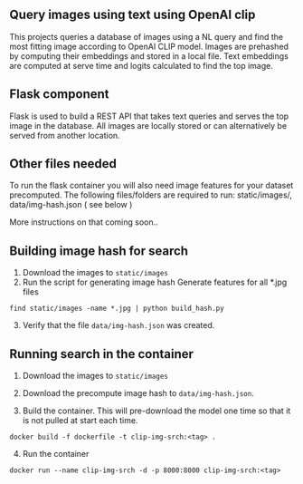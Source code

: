 ## Query images using text using OpenAI clip

This projects queries a database of images using a NL query and find the most fitting image according to OpenAI CLIP model. Images are prehashed by computing their embeddings and stored in a local file. Text embeddings are computed at serve time and logits calculated to find the top image.

## Flask component
Flask is used to build a REST API that takes text queries and serves the top image in the database. All images are locally stored or can alternatively be served from another location.

## Other files needed
To run the flask container you will also need image features for your dataset precomputed. 
The following files/folders are required to run: static/images/, data/img-hash.json ( see below )

More instructions on that coming soon..

## Building image hash for search

1. Download the images to `static/images`
2. Run the script for generating image hash
Generate features for all \*.jpg files
```
find static/images -name *.jpg | python build_hash.py
```
3. Verify that the file `data/img-hash.json` was created.

## Running search in the container

1. Download the images to `static/images`

2. Download the precompute image hash to `data/img-hash.json`.

3. Build the container. This will pre-download the model one time so that it is not pulled at start each time.
```
docker build -f dockerfile -t clip-img-srch:<tag> .
```

4. Run the container
```
docker run --name clip-img-srch -d -p 8000:8000 clip-img-srch:<tag>
```
